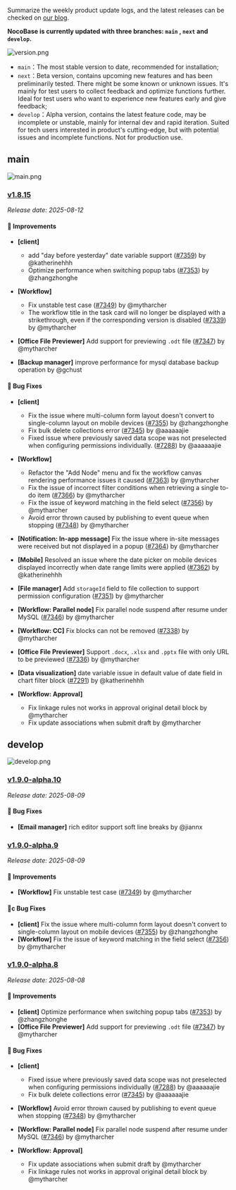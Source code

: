 Summarize the weekly product update logs, and the latest releases can be checked on [our blog](https://www.nocobase.com/en/blog/timeline).

**NocoBase is currently updated with three branches: `main` , `next` and `develop`.**

![version.png](https://static-docs.nocobase.com/ba5f04e27e99c625cb3822da5df07860.png)

* `main`：The most stable version to date, recommended for installation;
* `next`：Beta version, contains upcoming new features and has been preliminarily tested. There might be some known or unknown issues. It's mainly for test users to collect feedback and optimize functions further. Ideal for test users who want to experience new features early and give feedback;
* `develop`：Alpha version, contains the latest feature code, may be incomplete or unstable, mainly for internal dev and rapid iteration. Suited for tech users interested in product's cutting-edge, but with potential issues and incomplete functions. Not for production use.

## main

![main.png](https://static-docs.nocobase.com/47a3c71734c1d0f908b51f9ebd53c0ac.png)

### [v1.8.15](https://www.nocobase.com/en/blog/v1.8.15)

*Release date: 2025-08-12*

#### 🚀 Improvements

- **[client]**

  - add "day before yesterday" date variable support ([#7359](https://github.com/nocobase/nocobase/pull/7359)) by @katherinehhh
  - Optimize performance when switching popup tabs ([#7353](https://github.com/nocobase/nocobase/pull/7353)) by @zhangzhonghe
- **[Workflow]**

  - Fix unstable test case ([#7349](https://github.com/nocobase/nocobase/pull/7349)) by @mytharcher
  - The workflow title in the task card will no longer be displayed with a strikethrough, even if the corresponding version is disabled ([#7339](https://github.com/nocobase/nocobase/pull/7339)) by @mytharcher
- **[Office File Previewer]** Add support for previewing `.odt` file ([#7347](https://github.com/nocobase/nocobase/pull/7347)) by @mytharcher
- **[Backup manager]** improve performance for mysql database backup operation by @gchust

#### 🐛 Bug Fixes

- **[client]**

  - Fix the issue where multi-column form layout doesn't convert to single-column layout on mobile devices ([#7355](https://github.com/nocobase/nocobase/pull/7355)) by @zhangzhonghe
  - Fix bulk delete collections error ([#7345](https://github.com/nocobase/nocobase/pull/7345)) by @aaaaaajie
  - Fixed issue where previously saved data scope was not preselected when configuring permissions individually. ([#7288](https://github.com/nocobase/nocobase/pull/7288)) by @aaaaaajie
- **[Workflow]**

  - Refactor the "Add Node" menu and fix the workflow canvas rendering performance issues it caused ([#7363](https://github.com/nocobase/nocobase/pull/7363)) by @mytharcher
  - Fix the issue of incorrect filter conditions when retrieving a single to-do item ([#7366](https://github.com/nocobase/nocobase/pull/7366)) by @mytharcher
  - Fix the issue of keyword matching in the field select ([#7356](https://github.com/nocobase/nocobase/pull/7356)) by @mytharcher
  - Avoid error thrown caused by publishing to event queue when stopping ([#7348](https://github.com/nocobase/nocobase/pull/7348)) by @mytharcher
- **[Notification: In-app message]** Fix the issue where in-site messages were received but not displayed in a popup ([#7364](https://github.com/nocobase/nocobase/pull/7364)) by @mytharcher
- **[Mobile]** Resolved an issue where the date picker on mobile devices displayed incorrectly when date range limits were applied ([#7362](https://github.com/nocobase/nocobase/pull/7362)) by @katherinehhh
- **[File manager]** Add `storageId` field to file collection to support permission configuration ([#7351](https://github.com/nocobase/nocobase/pull/7351)) by @mytharcher
- **[Workflow: Parallel node]** Fix parallel node suspend after resume under MySQL ([#7346](https://github.com/nocobase/nocobase/pull/7346)) by @mytharcher
- **[Workflow: CC]** Fix blocks can not be removed ([#7338](https://github.com/nocobase/nocobase/pull/7338)) by @mytharcher
- **[Office File Previewer]** Support `.docx`, `.xlsx` and `.pptx` file with only URL to be previewed ([#7336](https://github.com/nocobase/nocobase/pull/7336)) by @mytharcher
- **[Data visualization]** date variable issue in default value of date field in chart filter block ([#7291](https://github.com/nocobase/nocobase/pull/7291)) by @katherinehhh
- **[Workflow: Approval]**

  - Fix linkage rules not works in approval original detail block by @mytharcher
  - Fix update associations when submit draft by @mytharcher

## develop

![develop.png](https://static-docs.nocobase.com/7fcdd9456a17286d8a439eee52bcb8d2.png)

### [v1.9.0-alpha.10](https://www.nocobase.com/en/blog/v1.9.0-alpha.10)

*Release date: 2025-08-09*

#### 🐛 Bug Fixes

- **[Email manager]** rich editor support soft line breaks by @jiannx

### [v1.9.0-alpha.9](https://www.nocobase.com/en/blog/v1.9.0-alpha.9)

*Release date: 2025-08-09*

#### 🚀 Improvements

- **[Workflow]** Fix unstable test case ([#7349](https://github.com/nocobase/nocobase/pull/7349)) by @mytharcher

#### 🐛c Bug Fixes

- **[client]** Fix the issue where multi-column form layout doesn't convert to single-column layout on mobile devices ([#7355](https://github.com/nocobase/nocobase/pull/7355)) by @zhangzhonghe
- **[Workflow]** Fix the issue of keyword matching in the field select ([#7356](https://github.com/nocobase/nocobase/pull/7356)) by @mytharcher

### [v1.9.0-alpha.8](https://www.nocobase.com/en/blog/v1.9.0-alpha.8)

*Release date: 2025-08-08*

#### 🚀 Improvements

- **[client]** Optimize performance when switching popup tabs ([#7353](https://github.com/nocobase/nocobase/pull/7353)) by @zhangzhonghe
- **[Office File Previewer]** Add support for previewing `.odt` file ([#7347](https://github.com/nocobase/nocobase/pull/7347)) by @mytharcher

#### 🐛 Bug Fixes

- **[client]**

  - Fixed issue where previously saved data scope was not preselected when configuring permissions individually ([#7288](https://github.com/nocobase/nocobase/pull/7288)) by @aaaaaajie
  - Fix bulk delete collections error ([#7345](https://github.com/nocobase/nocobase/pull/7345)) by @aaaaaajie
- **[Workflow]** Avoid error thrown caused by publishing to event queue when stopping ([#7348](https://github.com/nocobase/nocobase/pull/7348)) by @mytharcher
- **[Workflow: Parallel node]** Fix parallel node suspend after resume under MySQL ([#7346](https://github.com/nocobase/nocobase/pull/7346)) by @mytharcher
- **[Workflow: Approval]**

  - Fix update associations when submit draft by @mytharcher
  - Fix linkage rules not works in approval original detail block by @mytharcher
